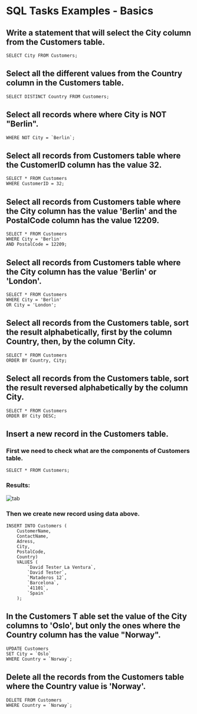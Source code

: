 # SQL Tasks Examples - Basics

## Write a statement that will select the City column from the Customers table.
```
SELECT City FROM Customers;
```

## Select all the different values from the Country column in the Customers table.

```
SELECT DISTINCT Country FROM Customers;
```

## Select all records where where City is NOT "Berlin".

```SELECT * FROM Customers
WHERE NOT City = `Berlin`;
```

## Select all records from Customers table where the CustomerID column has the value 32.

```
SELECT * FROM Customers
WHERE CustomerID = 32;
```

## Select all records from Customers table where the City column has the value 'Berlin' and the PostalCode column has the value 12209.

```
SELECT * FROM Customers
WHERE City = 'Berlin' 
AND PostalCode = 12209;
```

## Select all records from Customers table where the City column has the value 'Berlin' or 'London'.

```
SELECT * FROM Customers
WHERE City = 'Berlin'
OR City = 'London';
```
## Select all records from the Customers table, sort the result alphabetically, first by the column Country, then, by the column City.

```
SELECT * FROM Customers
ORDER BY Country, City;
```

## Select all records from the Customers table, sort the result reversed alphabetically by the column City.

```
SELECT * FROM Customers
ORDER BY City DESC;
```

## Insert a new record in the Customers table.

### First we need to check what are the components of Customers table.
```
SELECT * FROM Customers;
```
### Results:
![tab](https://github.com/ArkadiuszWrobel/Portfolio/assets/151845080/0d95f39b-1037-4a37-ae16-3838242c4ef5)
### Then we create new record using data above.
```
INSERT INTO Customers (
    CustomerName,
    ContactName,
    Adress,
    City,
    PostalCode,
    Country)
    VALUES (
        `David Tester La Ventura`,
        `David Tester`,
        `Mataderos 12`,
        `Barcelona`,
        `41101`,
        `Spain`
    );
```

## In the Customers T able set the value of the City columns to 'Oslo', but only the ones where the Country column has the value "Norway".

```
UPDATE Customers
SET City = `Oslo`
WHERE Country = `Norway`;
```

## Delete all the records from the Customers table where the Country value is 'Norway'.

```
DELETE FROM Customers
WHERE Country = `Norway`;
```
